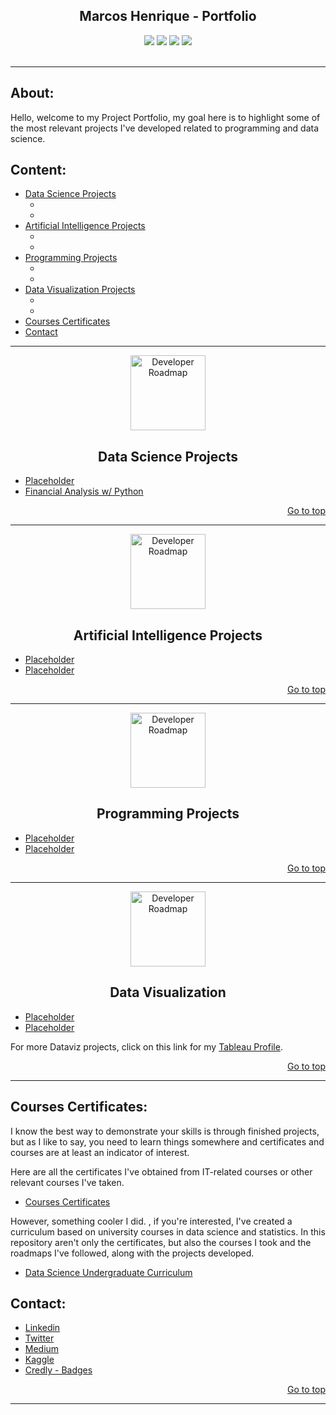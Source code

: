   <h2 align="center">Marcos Henrique - Portfolio</h2>
 <div align="center"> 
  <a href="https://twitter.com/marcoshsq" target="_blank"><img src="https://img.shields.io/badge/Twitter-1DA1F2?style=for-the-badge&logo=twitter&logoColor=white" target="_blank"></a>
  <a href="https://www.linkedin.com/in/marcoshsq/" target="_blank"><img src="https://img.shields.io/badge/-LinkedIn-%230077B5?style=for-the-badge&logo=linkedin&logoColor=white" target="_blank"></a> 
  <a href="https://medium.com/@marcoshsq" target="_blank"><img src="https://img.shields.io/badge/Medium-12100E?style=for-the-badge&logo=medium&logoColor=white" target="_blank"></a> 
  <a href="https://www.kaggle.com/marcoshsq" target="_blank"><img src="https://img.shields.io/badge/Kaggle-20BEFF?style=for-the-badge&logo=Kaggle&logoColor=white" target="_blank"></a>
</div>
<br>

---

<h2 align="left">About:</h2>

Hello, welcome to my Project Portfolio, my goal here is to highlight some of the most relevant projects I've developed related to programming and data science.

<h2 align="left">Content:</h2>

- [Data Science Projects](https://github.com/marcoshsq/Marcos_Henrique_Portfolio#data-science-projects)
  + []()
  + []()
- [Artificial Intelligence Projects](https://github.com/marcoshsq/Marcos_Henrique_Portfolio#artificial-intelligence-projects)
  + []()
  + []()
- [Programming Projects](https://github.com/marcoshsq/Marcos_Henrique_Portfolio#programming-projects)
  + []()
  + []()
- [Data Visualization Projects](https://github.com/marcoshsq/Marcos_Henrique_Portfolio#data-visualization)
  + []()
  + []()
- [Courses Certificates](https://github.com/marcoshsq/Marcos_Henrique_Portfolio#courses-certificates)
- [Contact](https://github.com/marcoshsq/Marcos_Henrique_Portfolio#contact)

---

<p align="center">
  <a href="https://github.com/marcoshsq/Marcos_Henrique_Portfolio">
    <img src="https://mohdsaberi.net/img/icon/ds.png" alt="Developer Roadmap" width="120" height="120">
  </a>
</p>
  <h2 align="center">Data Science Projects</h2>

- [Placeholder]()
- [Financial Analysis w/ Python](https://github.com/marcoshsq/Python_Financial_Analysis)

<div align="right">
  
[Go to top](https://github.com/marcoshsq/Marcos_Henrique_Portfolio#marcos-henrique---portfolio)
 
</div>

---

<p align="center">
  <a href="https://github.com/marcoshsq/Marcos_Henrique_Portfolio">
    <img src="https://www.pngkey.com/png/full/96-967444_download-the-presentation-artificial-intelligence-ai-icon-png.png" alt="Developer Roadmap" width="120" height="120">
  </a>
</p>
  <h2 align="center">Artificial Intelligence Projects</h2>

- [Placeholder]()
- [Placeholder]()

<div align="right">
  
[Go to top](https://github.com/marcoshsq/Marcos_Henrique_Portfolio#marcos-henrique---portfolio)
 
</div>

---

<p align="center">
  <a href="https://github.com/marcoshsq/Marcos_Henrique_Portfolio">
    <img src="https://icon-library.com/images/programming-icon-png/programming-icon-png-6.jpg" alt="Developer Roadmap" width="120" height="120">
  </a>
</p>
  <h2 align="center">Programming Projects</h2>

- [Placeholder]()
- [Placeholder]()

<div align="right">
  
[Go to top](https://github.com/marcoshsq/Marcos_Henrique_Portfolio#marcos-henrique---portfolio)
 
</div>

---

<p align="center">
  <a href="https://github.com/marcoshsq/Marcos_Henrique_Portfolio">
    <img src="https://cdn-icons-png.flaticon.com/512/1643/1643996.png" alt="Developer Roadmap" width="120" height="120">
  </a>
</p>
  <h2 align="center">Data Visualization</h2>

- [Placeholder]()
- [Placeholder]()

For more Dataviz projects, click on this link for my [Tableau Profile](https://public.tableau.com/app/profile/marcoshsq).

<div align="right">
  
[Go to top](https://github.com/marcoshsq/Marcos_Henrique_Portfolio#marcos-henrique---portfolio)
 
</div>

---

<h2 align="left">Courses Certificates:</h2>

I know the best way to demonstrate your skills is through finished projects, but as I like to say, you need to learn things somewhere and certificates and courses are at least an indicator of interest.

Here are all the certificates I've obtained from IT-related courses or other relevant courses I've taken.

- [Courses Certificates](https://github.com/marcoshsq/Courses_Certificates)

However, something cooler I did. , if you're interested, I've created a curriculum based on university courses in data science and statistics. In this repository aren't only the certificates, but also the courses I took and the roadmaps I've followed, along with the projects developed.

- [Data Science Undergraduate Curriculum](https://github.com/marcoshsq/Data_Science_Undergraduate_Curriculum)

<h2 align="left">Contact:</h2>

- [Linkedin](https://www.linkedin.com/in/marcoshsq/)
- [Twitter](https://twitter.com/marcoshsq)
- [Medium](https://medium.com/@marcoshsq)
- [Kaggle](https://www.kaggle.com/marcoshsq)
- [Credly - Badges](https://www.credly.com/users/marcoshsq)

<div align="right">
  
[Go to top](https://github.com/marcoshsq/Marcos_Henrique_Portfolio#marcos-henrique---portfolio)
 
</div>

---
